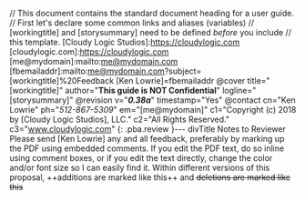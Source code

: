 // This document contains the standard document heading for a user guide.
// First let's declare some common links and aliases (variables)
// [workingtitle] and [storysummary] need to be defined *before* you include
// this template.
[Cloudy Logic Studios]:https://cloudylogic.com
[cloudylogic.com]:https://cloudylogic.com
[me@mydomain]:mailto:me@mydomain.com
[fbemailaddr]:mailto:me@mydomain.com?subject=[workingtitle]%20Feedback
[Ken Lowrie]=fbemailaddr
@cover title="[workingtitle]" author="**This guide is NOT Confidential**" logline="[storysummary]"
@revision v="***0.38a***" timestamp="Yes"
@contact cn="Ken Lowrie" ph="*512-867-5309*" em="[me@mydomain]" c1="Copyright (c) 2018 by [Cloudy Logic Studios], LLC." c2="All Rights Reserved." c3="www.cloudylogic.com"
{: .pba.review }--- divTitle Notes to Reviewer
    Please send [Ken Lowrie] any and all feedback, preferably by marking up the PDF using embedded comments. If you edit the PDF text, do so inline using comment boxes, or if you edit the text directly, change the color and/or font size so I can easily find it. Within different versions of this proposal, ++additions are marked like this++ and ~~deletions are marked like this~~
